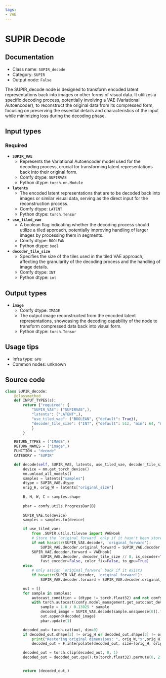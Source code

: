 ```yaml
---
tags:
- VAE
---
```


# SUPIR Decode
## Documentation
- Class name: `SUPIR_decode`
- Category: `SUPIR`
- Output node: `False`

The SUPIR_decode node is designed to transform encoded latent representations back into images or other forms of visual data. It utilizes a specific decoding process, potentially involving a VAE (Variational Autoencoder), to reconstruct the original data from its compressed form, focusing on preserving the essential details and characteristics of the input while minimizing loss during the decoding phase.
## Input types
### Required
- **`SUPIR_VAE`**
    - Represents the Variational Autoencoder model used for the decoding process, crucial for transforming latent representations back into their original form.
    - Comfy dtype: `SUPIRVAE`
    - Python dtype: `torch.nn.Module`
- **`latents`**
    - The encoded latent representations that are to be decoded back into images or similar visual data, serving as the direct input for the reconstruction process.
    - Comfy dtype: `LATENT`
    - Python dtype: `torch.Tensor`
- **`use_tiled_vae`**
    - A boolean flag indicating whether the decoding process should utilize a tiled approach, potentially improving handling of larger images by processing them in segments.
    - Comfy dtype: `BOOLEAN`
    - Python dtype: `bool`
- **`decoder_tile_size`**
    - Specifies the size of the tiles used in the tiled VAE approach, affecting the granularity of the decoding process and the handling of image details.
    - Comfy dtype: `INT`
    - Python dtype: `int`
## Output types
- **`image`**
    - Comfy dtype: `IMAGE`
    - The output image reconstructed from the encoded latent representations, showcasing the decoding capability of the node to transform compressed data back into visual form.
    - Python dtype: `torch.Tensor`
## Usage tips
- Infra type: `GPU`
- Common nodes: unknown


## Source code
```python
class SUPIR_decode:
    @classmethod
    def INPUT_TYPES(s):
        return {"required": {
            "SUPIR_VAE": ("SUPIRVAE",),
            "latents": ("LATENT",),
            "use_tiled_vae": ("BOOLEAN", {"default": True}),
            "decoder_tile_size": ("INT", {"default": 512, "min": 64, "max": 8192, "step": 64}),
            }
        }

    RETURN_TYPES = ("IMAGE",)
    RETURN_NAMES = ("image",)
    FUNCTION = "decode"
    CATEGORY = "SUPIR"

    def decode(self, SUPIR_VAE, latents, use_tiled_vae, decoder_tile_size):
        device = mm.get_torch_device()
        mm.unload_all_models()
        samples = latents["samples"]
        dtype = SUPIR_VAE.dtype
        orig_H, orig_W = latents["original_size"]
        
        B, H, W, C = samples.shape
                
        pbar = comfy.utils.ProgressBar(B)
  
        SUPIR_VAE.to(device)
        samples = samples.to(device)

        if use_tiled_vae:
            from .SUPIR.utils.tilevae import VAEHook
            # Store the `original_forward` only if it hasn't been stored already
            if not hasattr(SUPIR_VAE.decoder, 'original_forward'):
                SUPIR_VAE.decoder.original_forward = SUPIR_VAE.decoder.forward
            SUPIR_VAE.decoder.forward = VAEHook(
                SUPIR_VAE.decoder, decoder_tile_size // 8, is_decoder=True, fast_decoder=False,
                fast_encoder=False, color_fix=False, to_gpu=True)
        else:
            # Only assign `original_forward` back if it exists
            if hasattr(SUPIR_VAE.decoder, 'original_forward'):
                SUPIR_VAE.decoder.forward = SUPIR_VAE.decoder.original_forward

        out = []
        for sample in samples:
            autocast_condition = (dtype != torch.float32) and not comfy.model_management.is_device_mps(device)
            with torch.autocast(comfy.model_management.get_autocast_device(device), dtype=dtype) if autocast_condition else nullcontext():
                sample = 1.0 / 0.13025 * sample
                decoded_image = SUPIR_VAE.decode(sample.unsqueeze(0)).float()
                out.append(decoded_image)
                pbar.update(1)

        decoded_out= torch.cat(out, dim=0)
        if decoded_out.shape[2] != orig_H or decoded_out.shape[3] != orig_W:
            print("Restoring original dimensions: ", orig_W,"x",orig_H)
            decoded_out = F.interpolate(decoded_out, size=(orig_H, orig_W), mode="bicubic")

        decoded_out = torch.clip(decoded_out, 0, 1)
        decoded_out = decoded_out.cpu().to(torch.float32).permute(0, 2, 3, 1)
        

        return (decoded_out,)

```
